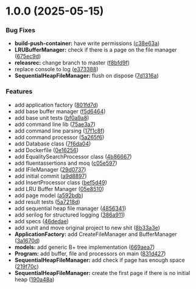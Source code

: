 # 1.0.0 (2025-05-15)


### Bug Fixes

* **build-push-container:** have write permissions ([c38e63a](https://github.com/talDoFlemis/YggdrasilVinum/commit/c38e63af0277d0250296fe8e51fc61ad60e28e35))
* **LRUBufferManager:** check if there is a page on the file manager ([675ec9d](https://github.com/talDoFlemis/YggdrasilVinum/commit/675ec9d14ac982bfebb756b29b994a74da49ae40))
* **releasrec:** change branch to master ([f8bfd9f](https://github.com/talDoFlemis/YggdrasilVinum/commit/f8bfd9fa7ceddde7714550430116964374845adc))
* replace console to log ([e373388](https://github.com/talDoFlemis/YggdrasilVinum/commit/e37338849603384439344a56bbf7639f8ef839bb))
* **SequentialHeapFileManager:** flush on dispose ([7d1316a](https://github.com/talDoFlemis/YggdrasilVinum/commit/7d1316aa297746d019f3f3dd64c25bcf6244940f))


### Features

* add application factory ([801fd7d](https://github.com/talDoFlemis/YggdrasilVinum/commit/801fd7d0b5d17758c899c3f3f235cf8222d3e942))
* add base buffer manager ([f5d6464](https://github.com/talDoFlemis/YggdrasilVinum/commit/f5d64646e67d2efa5d7a309edfed6000a6ca5dfc))
* add base unit tests ([bf0a9a8](https://github.com/talDoFlemis/YggdrasilVinum/commit/bf0a9a880ddd83cc58179f22b781e0584fb0c9e9))
* add command line lib ([75ae3a7](https://github.com/talDoFlemis/YggdrasilVinum/commit/75ae3a75288c8e13dcee34ef3ccf4f984af7e200))
* add command line parsing ([17f1c8f](https://github.com/talDoFlemis/YggdrasilVinum/commit/17f1c8f5616b5f234b2775663d34191adb205dad))
* add command processor ([5a265f6](https://github.com/talDoFlemis/YggdrasilVinum/commit/5a265f6b35b23424ea0be90cb8757f4c0afb019f))
* add Database class ([7f6da04](https://github.com/talDoFlemis/YggdrasilVinum/commit/7f6da04cf692446d0bcc45ff13f59237abc72713))
* add Dockerfile ([0e16256](https://github.com/talDoFlemis/YggdrasilVinum/commit/0e1625630351fd5856df17351be1a1d52acbfb41))
* add EqualitySearchProcessor class ([4b86667](https://github.com/talDoFlemis/YggdrasilVinum/commit/4b866677571ed3dee2c55c6989300872a8d551d9))
* add fluentassertions and moq ([c05e597](https://github.com/talDoFlemis/YggdrasilVinum/commit/c05e597e61e9875e5755788223101811edab17c8))
* add IFileManager ([29d0737](https://github.com/talDoFlemis/YggdrasilVinum/commit/29d0737cf0f93f9c8cafa73bacdab4aa5023422d))
* add initial commit ([a9d8897](https://github.com/talDoFlemis/YggdrasilVinum/commit/a9d88977c2a191e2f0fcc61ff7d16fd7c8a14a3e))
* add InsertProcessor class ([bef5d49](https://github.com/talDoFlemis/YggdrasilVinum/commit/bef5d49a33fc633d7ca12b992d8a90288eb05339))
* add LRU Buffer Manager ([05e8510](https://github.com/talDoFlemis/YggdrasilVinum/commit/05e8510be7f8323b122104ecfc31853c74f7afd8))
* add page model ([a592bdb](https://github.com/talDoFlemis/YggdrasilVinum/commit/a592bdb7cd73bd4963d6e560a7be9b13548078f4))
* add result tests ([5a7218d](https://github.com/talDoFlemis/YggdrasilVinum/commit/5a7218d6d07b8622b0c04b68eb7a336eca33baaf))
* add sequential heap file manager ([4856341](https://github.com/talDoFlemis/YggdrasilVinum/commit/4856341370057f904142090192c1d314fc665b4f))
* add serilog for structured logging ([386a911](https://github.com/talDoFlemis/YggdrasilVinum/commit/386a911caa76216ba384c066c49018191d961995))
* add specs ([46dedae](https://github.com/talDoFlemis/YggdrasilVinum/commit/46dedae1610bdaf5d412dae99015fbfcdbc142c1))
* add xunit and move original project to new shit ([8b33a3e](https://github.com/talDoFlemis/YggdrasilVinum/commit/8b33a3ec0be7f0bf4138a4862ce92c275ad26ad9))
* **ApplicationFactory:** add CreateFileManager and BufferManager ([3a1670d](https://github.com/talDoFlemis/YggdrasilVinum/commit/3a1670dd86d92106dc4fe5155d993a179b8dbd0b))
* **models:** add generic B+ tree implementation ([669aea7](https://github.com/talDoFlemis/YggdrasilVinum/commit/669aea7ec1dca859b84d832b9106b65eb4e3279e))
* **Program:** add buffer, file and processors on main ([831d427](https://github.com/talDoFlemis/YggdrasilVinum/commit/831d427e332c8f555930a125ab3776fa83522cf1))
* **SequentialHeapFileManager:** add check if page has enough space ([219f70c](https://github.com/talDoFlemis/YggdrasilVinum/commit/219f70c97f495f78bea74a44f5c5f852b249bf2a))
* **SequentialHeapFileManager:** create the first page if there is no initial heap ([190a48a](https://github.com/talDoFlemis/YggdrasilVinum/commit/190a48af33a9ba15b02d7844b0e9bd3566fc558f))
